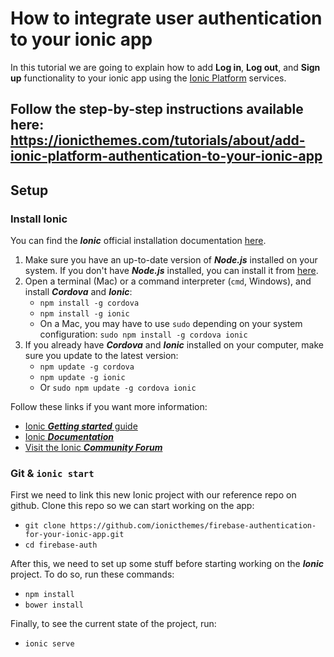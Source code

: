 # How to integrate user authentication to your ionic app
In this tutorial we are going to explain how to add **Log in**, **Log out**, and **Sign up** functionality to your ionic app using the [Ionic Platform](http://ionic.io/platform "Ionic Platform") services.

## Follow the step-by-step instructions available here: https://ionicthemes.com/tutorials/about/add-ionic-platform-authentication-to-your-ionic-app

## Setup

### Install Ionic
You can find the **_Ionic_** official installation documentation [here](http://ionicframework.com/docs/guide/installation.html).

1. Make sure you have an up-to-date version of **_Node.js_** installed on your system. If you don't have **_Node.js_** installed, you can install it from [here](http://nodejs.org/).
2. Open a terminal (Mac) or a command interpreter (`cmd`, Windows), and install **_Cordova_** and **_Ionic_**:
	- `npm install -g cordova`
	- `npm install -g ionic`
	- On a Mac, you may have to use `sudo` depending on your system configuration: `sudo npm install -g cordova ionic`
3. If you already have **_Cordova_** and **_Ionic_** installed on your computer, make sure you update to the latest version:
	- `npm update -g cordova`
	- `npm update -g ionic`
	- Or `sudo npm update -g cordova ionic`

Follow these links if you want more information:
* [Ionic **_Getting started_** guide](http://ionicframework.com/getting-started)
* [Ionic **_Documentation_**](http://ionicframework.com/docs)
* [Visit the Ionic **_Community Forum_**](http://forum.ionicframework.com)

### Git & `ionic start`

First we need to link this new Ionic project with our reference repo on github. Clone this repo so we can start working on the app:
- `git clone https://github.com/ionicthemes/firebase-authentication-for-your-ionic-app.git`
- `cd firebase-auth`

After this, we need to set up some stuff before starting working on the **_Ionic_** project. To do so, run these commands:
- `npm install`
- `bower install`

Finally, to see the current state of the project, run:
- `ionic serve`
